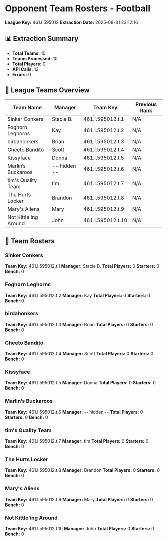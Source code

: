 # Opponent Team Rosters - Football
**League Key:** 461.l.595012
**Extraction Date:** 2025-08-31 23:12:16

## 📊 Extraction Summary
- **Total Teams:** 10
- **Teams Processed:** 10
- **Total Players:** 0
- **API Calls:** 12
- **Errors:** 0

## 👥 League Teams Overview
| Team Name | Manager | Team Key | Previous Rank |
|-----------|---------|----------|---------------|
| Sinker Conkers | Stacie B. | 461.l.595012.t.1 | N/A |
| Foghorn Leghorns | Kay | 461.l.595012.t.2 | N/A |
| birdahonkers | Brian | 461.l.595012.t.3 | N/A |
| Cheeto Bandito | Scott | 461.l.595012.t.4 | N/A |
| Kissyface | Donna | 461.l.595012.t.5 | N/A |
| Marlin’s Buckaroos | -- hidden -- | 461.l.595012.t.6 | N/A |
| tim's Quality Team | tim | 461.l.595012.t.7 | N/A |
| The Hurts Locker | Brandon | 461.l.595012.t.8 | N/A |
| Mary's Aliens | Mary | 461.l.595012.t.9 | N/A |
| Not Kittle'ing Around | John | 461.l.595012.t.10 | N/A |

## 🏈 Team Rosters
### Sinker Conkers
**Team Key:** 461.l.595012.t.1
**Manager:** Stacie B.
**Total Players:** 0
**Starters:** 0
**Bench:** 0

### Foghorn Leghorns
**Team Key:** 461.l.595012.t.2
**Manager:** Kay
**Total Players:** 0
**Starters:** 0
**Bench:** 0

### birdahonkers
**Team Key:** 461.l.595012.t.3
**Manager:** Brian
**Total Players:** 0
**Starters:** 0
**Bench:** 0

### Cheeto Bandito
**Team Key:** 461.l.595012.t.4
**Manager:** Scott
**Total Players:** 0
**Starters:** 0
**Bench:** 0

### Kissyface
**Team Key:** 461.l.595012.t.5
**Manager:** Donna
**Total Players:** 0
**Starters:** 0
**Bench:** 0

### Marlin’s Buckaroos
**Team Key:** 461.l.595012.t.6
**Manager:** -- hidden --
**Total Players:** 0
**Starters:** 0
**Bench:** 0

### tim's Quality Team
**Team Key:** 461.l.595012.t.7
**Manager:** tim
**Total Players:** 0
**Starters:** 0
**Bench:** 0

### The Hurts Locker
**Team Key:** 461.l.595012.t.8
**Manager:** Brandon
**Total Players:** 0
**Starters:** 0
**Bench:** 0

### Mary's Aliens
**Team Key:** 461.l.595012.t.9
**Manager:** Mary
**Total Players:** 0
**Starters:** 0
**Bench:** 0

### Not Kittle'ing Around
**Team Key:** 461.l.595012.t.10
**Manager:** John
**Total Players:** 0
**Starters:** 0
**Bench:** 0
